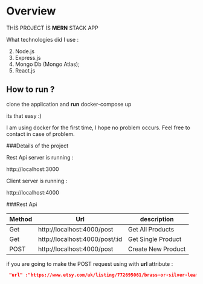 # Overview

THİS PROJECT İS **MERN** STACK APP

What technologies did I use :

2. Node.js
3. Express.js
4. Mongo Db (Mongo Atlas);
5. React.js


## How to run ?

clone the application 
and
**run**  docker-compose up


its that easy :)
> 
I am using docker for the first time, I hope no problem occurs. Feel free to contact in case of problem.


###Details of the project

Rest Api server is running :

http://localhost:3000

Client  server is running :

http://localhost:4000

###Rest Api

|  Method |  Url |  description |
| ------------ | ------------ | ------------ |
|  Get | http://localhost:4000/post  |  Get All Products |
|  Get |  http://localhost:4000/post/:id | Get Single Product  |
|  POST |  http://localhost:4000/post |  Create New Product |


if you are going to make the POST request using with **url** attribute :

```json
 "url" :"https://www.etsy.com/uk/listing/772695061/brass-or-silver-leaf-bookmark-set"
```




